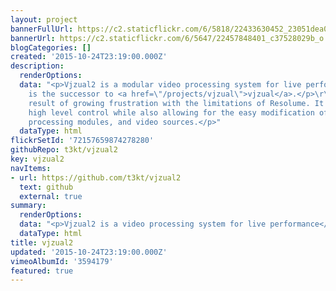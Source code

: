```yaml
---
layout: project
bannerFullUrl: https://c2.staticflickr.com/6/5818/22433630452_23051dea01_o.jpg
bannerUrl: https://c2.staticflickr.com/6/5647/22457848401_c37528029b_o.jpg
blogCategories: []
created: '2015-10-24T23:19:00.000Z'
description:
  renderOptions: 
  data: "<p>Vjzual2 is a modular video processing system for live performance.</p>\r\n<p>It
    is the successor to <a href=\"/projects/vjzual\">vjzual</a>.</p>\r\n<p>It is the
    result of growing frustration with the limitations of Resolume. It aims to provide
    high level control while also allowing for the easy modification of core systems,
    processing modules, and video sources.</p>"
  dataType: html
flickrSetId: '72157659874278280'
githubRepo: t3kt/vjzual2
key: vjzual2
navItems:
- url: https://github.com/t3kt/vjzual2
  text: github
  external: true
summary:
  renderOptions: 
  data: "<p>Vjzual2 is a video processing system for live performance</p>"
  dataType: html
title: vjzual2
updated: '2015-10-24T23:19:00.000Z'
vimeoAlbumId: '3594179'
featured: true
---
```

